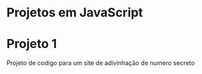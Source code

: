 <h1>Projetos em JavaScript</h1>

<h1>Projeto 1</h1>
<p1>Projeto de codigo para um site de adivinhação de numero secreto</p1>

